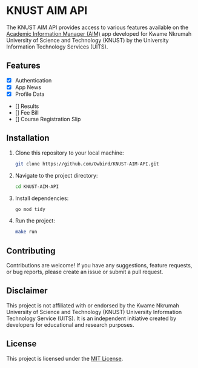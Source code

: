 # KNUST AIM API

The KNUST AIM API provides access to various features available on the [Academic Information Manager (AIM)](https://aim.knust.edu.gh/) app developed for Kwame Nkrumah University of Science and Technology (KNUST) by the University Information Technology Services (UITS).

## Features

- [x] Authentication
- [x] App News
- [x] Profile Data
- [] Results
- [] Fee Bill
- [] Course Registration Slip

## Installation

1. Clone this repository to your local machine:

   ```bash
   git clone https://github.com/Owbird/KNUST-AIM-API.git
   ```

2. Navigate to the project directory:

   ```bash
   cd KNUST-AIM-API
   ```

3. Install dependencies:

   ```bash
   go mod tidy
   ```

4. Run the project:

   ```bash
   make run
   ```

## Contributing

Contributions are welcome! If you have any suggestions, feature requests, or bug reports, please create an issue or submit a pull request.

## Disclaimer

This project is not affiliated with or endorsed by the Kwame Nkrumah University of Science and Technology (KNUST) University Information Technology Service (UITS). It is an independent initiative created by developers for educational and research purposes.

## License

This project is licensed under the [MIT License](./LICENSE).
